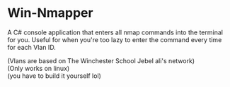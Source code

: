 # Win-Nmapper
A C# console application that enters all nmap commands into the terminal for you. Useful for when you're too lazy to enter the command every time for each Vlan ID. 

(Vlans are based on The Winchester School Jebel ali's network)                                                                                                            
(Only works on linux)                                                                                                                                                       
(you have to build it yourself lol)
